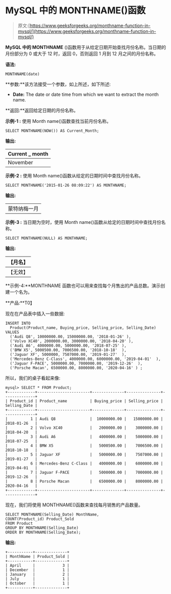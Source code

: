 # MySQL 中的 MONTHNAME()函数

> 原文:[https://www.geeksforgeeks.org/monthname-function-in-mysql/](https://www.geeksforgeeks.org/monthname-function-in-mysql/)

**MySQL 中的 MONTHNAME** ()函数用于从给定日期开始查找月份名称。当日期的月份部分为 0 或大于 12 时，返回 0，否则返回 1 月到 12 月之间的月份名称。

**语法:**

```
MONTHNAME(date)

```

**参数:**该方法接受一个参数，如上所述，如下所述:

*   **Date:** The date or date time from which we want to extract the month name.

**返回:**返回给定日期的月份名称。

**示例-1 :** 使用 Month name()函数查找当前月份名称。

```
SELECT MONTHNAME(NOW()) AS Current_Month;

```

**输出:**

| Current _ month |
| --- |
| November |

**示例-2 :** 使用 Month name()函数从给定的日期时间中查找月份名称。

```
SELECT MONTHNAME('2015-01-26 08:09:22') AS MONTHNAME;

```

**输出:**

|  |
| --- |
| 蒙特纳梅一月 |

**示例-3 :** 当日期为空时，使用 Month name()函数从给定的日期时间中查找月份名称。

```
SELECT MONTHNAME(NULL) AS MONTHNAME;

```

**输出:**

| 【月名】 |
| --- |
| 【无效】 |

**示例-4:**MONTHNAME 函数也可以用来查找每个月售出的产品总数。演示创建一个名为。

**产品:**T0】

现在在产品表中插入一些数据:

```
INSERT INTO  
  Product(Product_name, Buying_price, Selling_price, Selling_Date)
VALUES
  ('Audi Q8', 10000000.00, 15000000.00, '2018-01-26' ),
  ('Volvo XC40', 2000000.00, 3000000.00, '2018-04-20' ),
  ('Audi A6', 4000000.00, 5000000.00, '2018-07-25' ),
  ('BMW X5', 5000500.00, 7006500.00, '2018-10-18'  ),
  ('Jaguar XF', 5000000, 7507000.00, '2019-01-27'  ),
  ('Mercedes-Benz C-Class', 4000000.00, 6000000.00, '2019-04-01'  ),
  ('Jaguar F-PACE', 5000000.00, 7000000.00, '2019-12-26'  ),
  ('Porsche Macan', 6500000.00, 8000000.00, '2020-04-16' ) ;

```

所以，我们的桌子看起来像:

```
mysql> SELECT * FROM Product;
+------------+-----------------------+--------------+---------------+--------------+
| Product_id | Product_name          | Buying_price | Selling_price | Selling_Date |
+------------+-----------------------+--------------+---------------+--------------+
|          1 | Audi Q8               |  10000000.00 |   15000000.00 | 2018-01-26   |
|          2 | Volvo XC40            |   2000000.00 |    3000000.00 | 2018-04-20   |
|          3 | Audi A6               |   4000000.00 |    5000000.00 | 2018-07-25   |
|          4 | BMW X5                |   5000500.00 |    7006500.00 | 2018-10-18   |
|          5 | Jaguar XF             |   5000000.00 |    7507000.00 | 2019-01-27   |
|          6 | Mercedes-Benz C-Class |   4000000.00 |    6000000.00 | 2019-04-01   |
|          7 | Jaguar F-PACE         |   5000000.00 |    7000000.00 | 2019-12-26   |
|          8 | Porsche Macan         |   6500000.00 |    8000000.00 | 2020-04-16   |
+------------+-----------------------+--------------+---------------+--------------+

```

现在，我们将使用 MONTHNAME()函数来查找每月销售的产品数量。

```
SELECT MONTHNAME(Selling_Date) MonthName,  
COUNT(Product_id) Product_Sold 
FROM Product 
GROUP BY MONTHNAME(Selling_Date)  
ORDER BY MONTHNAME(Selling_Date);

```

**输出:**

```
+-----------+--------------+
| MonthName | Product_Sold |
+-----------+--------------+
| April     |            3 |
| December  |            1 |
| January   |            2 |
| July      |            1 |
| October   |            1 |
+-----------+--------------+

```